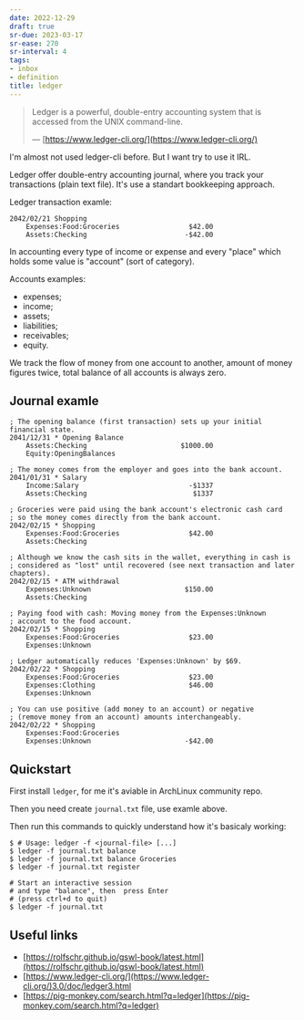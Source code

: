 ```yaml
---
date: 2022-12-29
draft: true
sr-due: 2023-03-17
sr-ease: 270
sr-interval: 4
tags:
- inbox
- definition
title: ledger
---
```


> Ledger is a powerful, double-entry accounting system that is accessed from the
> UNIX command-line.
>
> &mdash; [https://www.ledger-cli.org/](https://www.ledger-cli.org/)

I'm almost not used ledger-cli before. But I want try to use it IRL.

Ledger offer double-entry accounting journal, where you track your transactions
(plain text file). It's use a standart bookkeeping approach.

Ledger transaction examle:

```
2042/02/21 Shopping
    Expenses:Food:Groceries                 $42.00
    Assets:Checking                        -$42.00
```


In accounting every type of income or expense and every "place" which holds some
value is "account" (sort of category).

Accounts examples:


- expenses;
- income;
- assets;
- liabilities;
- receivables;
- equity.

We track the flow of money from one account to another, amount of money figures
twice, total balance of all accounts is always zero.

## Journal examle

```
; The opening balance (first transaction) sets up your initial financial state.
2041/12/31 * Opening Balance
    Assets:Checking                       $1000.00
    Equity:OpeningBalances

; The money comes from the employer and goes into the bank account.
2041/01/31 * Salary
    Income:Salary                           -$1337
    Assets:Checking                          $1337

; Groceries were paid using the bank account's electronic cash card
; so the money comes directly from the bank account.
2042/02/15 * Shopping
    Expenses:Food:Groceries                 $42.00
    Assets:Checking

; Although we know the cash sits in the wallet, everything in cash is
; considered as "lost" until recovered (see next transaction and later chapters).
2042/02/15 * ATM withdrawal
    Expenses:Unknown                       $150.00
    Assets:Checking

; Paying food with cash: Moving money from the Expenses:Unknown
; account to the food account.
2042/02/15 * Shopping
    Expenses:Food:Groceries                 $23.00
    Expenses:Unknown

; Ledger automatically reduces 'Expenses:Unknown' by $69.
2042/02/22 * Shopping
    Expenses:Food:Groceries                 $23.00
    Expenses:Clothing                       $46.00
    Expenses:Unknown

; You can use positive (add money to an account) or negative
; (remove money from an account) amounts interchangeably.
2042/02/22 * Shopping
    Expenses:Food:Groceries
    Expenses:Unknown                       -$42.00
```


## Quickstart

First install `ledger`, for me it's aviable in ArchLinux community repo.

Then you need create `journal.txt` file, use examle above.

Then run this commands to quickly understand how it's basicaly working:

```
$ # Usage: ledger -f <journal-file> [...]
$ ledger -f journal.txt balance
$ ledger -f journal.txt balance Groceries
$ ledger -f journal.txt register

# Start an interactive session
# and type "balance", then  press Enter
# (press ctrl+d to quit)
$ ledger -f journal.txt
```


## Useful links


- [https://rolfschr.github.io/gswl-book/latest.html](https://rolfschr.github.io/gswl-book/latest.html)
- [https://www.ledger-cli.org/](https://www.ledger-cli.org/)3.0/doc/ledger3.html
- [https://pig-monkey.com/search.html?q=ledger](https://pig-monkey.com/search.html?q=ledger)